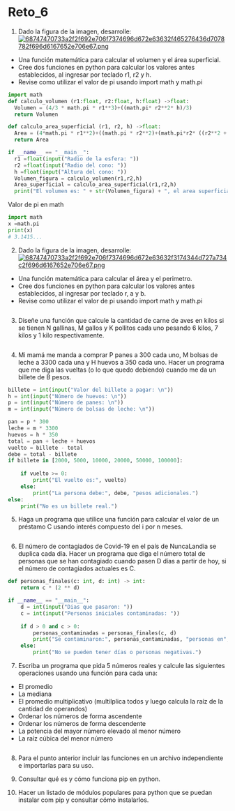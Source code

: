 # Reto_6

1. Dado la figura de la imagen, desarrolle:
[![68747470733a2f2f692e706f7374696d672e63632f465276436d7078782f696d6167652e706e67.png](https://i.postimg.cc/wBTZYV1F/68747470733a2f2f692e706f7374696d672e63632f465276436d7078782f696d6167652e706e67.png)](https://postimg.cc/HrRBQb47)

* Una función matemática para calcular el volumen y el área superficial.
* Cree dos funciones en python para calcular los valores antes establecidos, al ingresar por teclado r1, r2 y h.
* Revise como utilizar el valor de pi usando import math y math.pi

```python
import math
def calculo_volumen (r1:float, r2:float, h:float) ->float:
  Volumen = (4/3 * math.pi * r1**3)+((math.pi* r2**2* h)/3)
  return Volumen

def calculo_area_superficial (r1, r2, h) ->float:
  Area = (4*math.pi * r1**2)+((math.pi * r2**2)+(math.pi*r2* ((r2**2 + h**2) **0.5)))
  return Area

if __name__ == "__main__":
  r1 =float(input("Radio de la esfera: "))
  r2 =float(input("Radio del cono: "))
  h =float(input("Altura del cono: "))
  Volumen_figura = calculo_volumen(r1,r2,h)
  Area_superficial = calculo_area_superficial(r1,r2,h)
  print("El volumen es: " + str(Volumen_figura) + ", el area superficial es: " + str(Area_superficial))
```
Valor de pi en math
```python
import math
x =math.pi
print(x)
# 3.1415...
```

2. Dado la figura de la imagen, desarrolle:
[![68747470733a2f2f692e706f7374696d672e63632f3174344d727a734c2f696d6167652e706e67.png](https://i.postimg.cc/jjw6fwmt/68747470733a2f2f692e706f7374696d672e63632f3174344d727a734c2f696d6167652e706e67.png)](https://postimg.cc/wtzs8v9G)

* Una función matemática para calcular el área y el perimetro.  
* Cree dos funciones en python para calcular los valores antes establecidos, al ingresar por teclado r, a y b. 
* Revise como utilizar el valor de pi usando import math y math.pi

```python

```

3. Diseñe una función que calcule la cantidad de carne de aves en kilos si se tienen N gallinas, M gallos y K pollitos cada uno pesando 6 kilos, 7 kilos y 1 kilo respectivamente.

```python

```

4. Mi mamá me manda a comprar P panes a 300 cada uno, M bolsas de leche a 3300 cada una y H huevos a 350 cada uno. Hacer un programa que me diga las vueltas (o lo que quedo debiendo) cuando me da un billete de B pesos.

```python
billete = int(input("Valor del billete a pagar: \n"))
h = int(input("Número de huevos: \n"))
p = int(input("Número de panes: \n"))
m = int(input("Número de bolsas de leche: \n"))

pan = p * 300
leche = m * 3300
huevos = h * 350
total = pan + leche + huevos
vuelto = billete - total
debe = total - billete
if billete in [2000, 5000, 10000, 20000, 50000, 100000]:
    
    if vuelto >= 0:
        print("El vuelto es:", vuelto)
    else:
        print("La persona debe:", debe, "pesos adicionales.")
else:
    print("No es un billete real.")
```

5. Haga un programa que utilice una función para calcular el valor de un préstamo C usando interés compuesto del i por n meses.

```python

```

6. El número de contagiados de Covid-19 en el país de NuncaLandia se duplica cada día. Hacer un programa que diga el número total de personas que se han contagiado cuando pasen D días a partir de hoy, si el número de contagiados actuales es C.


```python
def personas_finales(c: int, d: int) -> int:
    return c * (2 ** d)

if __name__ == "__main__":
    d = int(input("Dias que pasaron: "))
    c = int(input("Personas iniciales contaminadas: "))
    
    if d > 0 and c > 0:
        personas_contaminadas = personas_finales(c, d)
        print("Se contaminaron:", personas_contaminadas, "personas en", d, "días.")
    else:
        print("No se pueden tener días o personas negativas.")
```

7. Escriba un programa que pida 5 números reales y calcule las siguientes operaciones usando una función para cada una:

* El promedio  
* La mediana  
* El promedio multiplicativo (multilplica todos y luego calcula la raíz de la cantidad de operandos)
* Ordenar los números de forma ascendente
* Ordenar los números de forma descendente
* La potencia del mayor número elevado al menor número
* La raíz cúbica del menor número

```python

```

8. Para el punto anterior incluir las funciones en un archivo independiente e importarlas para su uso.


9. Consultar qué es y cómo funciona pip en python.
  

10. Hacer un listado de módulos populares para python que se puedan instalar com pip y consultar cómo instalarlos.

